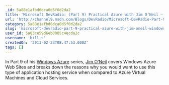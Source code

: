 ```yaml
---
_id: 5a88e1afbd6dca0d5f0d2da2
title: 'Microsoft DevRadio: (Part 9) Practical Azure with Jim O’Neil – Windows Azure Web Sites'
url: 'http://channel9.msdn.com/Blogs/DevRadio/Microsoft-DevRadio-Part-9-Practical-Azure-with-Jim-ONeil--Windows-Azure-Web-Sites'
category: 5a88e1afbd6dca0d5f0d2da2
slug: 'microsoft-devradio-part-9-practical-azure-with-jim-oneil-windows-azure-web-sites'
user_id: 5a83ce59d6eb0005c4ecda2c
username: 'bill-s'
createdOn: '2013-02-23T08:47:53.000Z'
tags: []
---
```


In Part 9 of his <a href="http://www.microsoft.com/click/services/Redirect2.ashx?CR_CC=200154482">Windows Azure</a> series, <a href="http://www.microsoft.com/click/services/Redirect2.ashx?CR_CC=200117939">Jim O’Neil</a> covers Windows Azure Web Sites and breaks down the reasons why you would want to use this type of application hosting service when compared to Azure Virtual Machines and Cloud Services.
